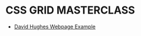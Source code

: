 # CSS GRID MASTERCLASS

- [David Hughes Webpage Example](https://loosecookie.github.io/cssgrid/test.html) <br>